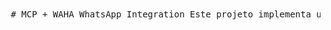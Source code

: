 <pre> # MCP + WAHA WhatsApp Integration Este projeto implementa um servidor MCP com uma ferramenta (`send_message`) para envio de mensagens via WhatsApp utilizando o WAHA. ## 🛠️ Requisitos - Python 3.8 ou superior - Docker Desktop (com WSL 2 ativado) - Conta WhatsApp ativa em um celular ## 📦 Instalação de dependências ```bash pip install fastapi uvicorn requests ``` ## 🚀 Como rodar o servidor MCP 1. Clone ou baixe este repositório 2. Navegue até a pasta do projeto e rode: ```bash uvicorn server:app --reload ``` 3. Acesse a interface Swagger em: ``` http://127.0.0.1:8000/docs ``` ## 🤖 Endpoints disponíveis - `POST /tools/send_message`: Envia mensagem para número informado - `GET /tools/send_message/by_name/{nome}`: Envia mensagem de bom dia para um contato - `GET /resources/contatos`: Lista os contatos pré-definidos ## 📲 Como rodar o WAHA (WhatsApp HTTP API) 1. Execute no terminal: ```bash docker pull devlikeapro/waha:latest docker run -p 3000:3000 --name waha-server devlikeapro/waha ``` 2. Acesse `http://localhost:3000` 3. Crie uma sessão via `POST /api/sessions` com ID `default` 4. Inicie a sessão via `PUT /api/sessions/default` 5. Verifique o terminal com: ```bash docker logs waha-server -f ``` 6. Copie o QR Code gerado (base64) e cole no navegador para escanear com o WhatsApp Web --- ## 📸 Prints de Funcionamento ### Docker e WAHA rodando ![Docker](prints/docker.png) ### Acesso ao WAHA via navegador ![WAHA Swagger](prints/imagem1.png) ### Swagger da API FastAPI (MCP) ![Swagger MCP](prints/imagem2.png) ### Swagger - Exemplo de envio por nome ![Swagger Envio](prints/tela.png) ### Retorno da API ![Resposta da API](prints/tela1.png) ### WhatsApp com mensagem recebida ![Mensagem Recebida](prints/mensagem_recebida.png) --- ## ✅ Teste final - Acesse: `http://127.0.0.1:8000/docs` - Teste `/tools/send_message/by_name/joao` - A mensagem “Bom dia, João!” será enviada via WhatsApp --- ## 👨‍💻 Autor Cauã Ferreira Barros – Mestrando em Ciência da Computação – UFG </pre>